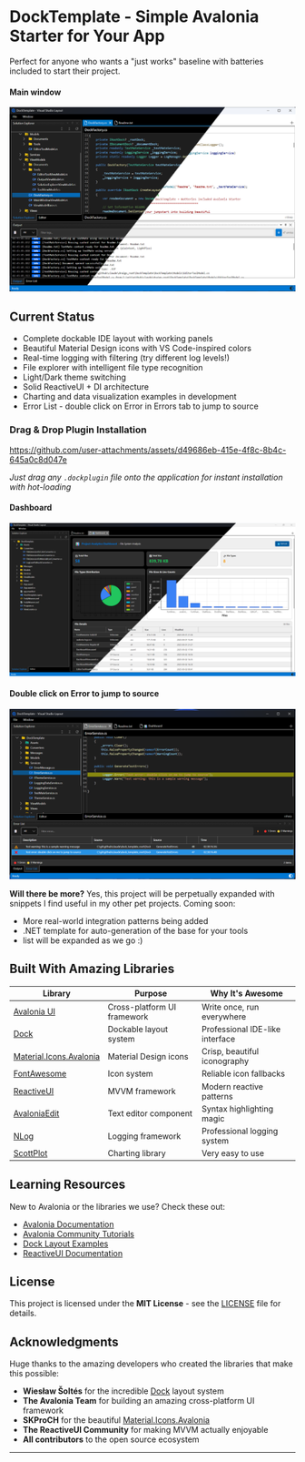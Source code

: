 # DockTemplate - Simple Avalonia Starter for Your App

Perfect for anyone who wants a "just works" baseline with batteries included to start their project. 

#### Main window

<img src="docs/img/dock_template_overview.png" alt="The App" />

## Current Status

- Complete dockable IDE layout with working panels
- Beautiful Material Design icons with VS Code-inspired colors  
- Real-time logging with filtering (try different log levels!)
- File explorer with intelligent file type recognition
- Light/Dark theme switching
- Solid ReactiveUI + DI architecture
- Charting and data visualization examples in development
- Error List - double click on Error in Errors tab to jump to source

### Drag & Drop Plugin Installation

https://github.com/user-attachments/assets/d49686eb-415e-4f8c-8b4c-645a0c8d047e

*Just drag any `.dockplugin` file onto the application for instant installation with hot-loading*

#### Dashboard

<img src="docs/img/dashboard.png" alt="Dashboard" />

#### Double click on Error to jump to source

<img src="docs/img/click_to_jump.png" alt="Jump to source" />


**Will there be more?**
Yes, this project will be perpetually expanded with snippets I find useful in my other pet projects. 
Coming soon:
- More real-world integration patterns being added
- .NET template for auto-generation of the base for your tools
- list will be expanded as we go :)

## Built With Amazing Libraries

| Library | Purpose | Why It's Awesome |
|---------|---------|------------------|
| [Avalonia UI](https://avaloniaui.net/) | Cross-platform UI framework | Write once, run everywhere |
| [Dock](https://github.com/wieslawsoltes/Dock) | Dockable layout system | Professional IDE-like interface |
| [Material.Icons.Avalonia](https://github.com/SKProCH/Material.Icons.Avalonia) | Material Design icons | Crisp, beautiful iconography |
| [FontAwesome](https://fontawesome.com/) | Icon system | Reliable icon fallbacks |
| [ReactiveUI](https://reactiveui.net/) | MVVM framework | Modern reactive patterns |
| [AvaloniaEdit](https://github.com/AvaloniaUI/AvaloniaEdit) | Text editor component | Syntax highlighting magic |
| [NLog](https://nlog-project.org/) | Logging framework | Professional logging system | 
| [ScottPlot](https://github.com/ScottPlot/ScottPlot) | Charting library | Very easy to use  |



## Learning Resources

New to Avalonia or the libraries we use? Check these out:

- [Avalonia Documentation](https://docs.avaloniaui.net/)
- [Avalonia Community Tutorials](https://github.com/AvaloniaUI/Avalonia/wiki)
- [Dock Layout Examples](https://github.com/wieslawsoltes/Dock/tree/master/samples)
- [ReactiveUI Documentation](https://reactiveui.net/docs/)


## License

This project is licensed under the **MIT License** - see the [LICENSE](LICENSE) file for details.

## Acknowledgments

Huge thanks to the amazing developers who created the libraries that make this possible:

- **Wiesław Šoltés** for the incredible [Dock](https://github.com/wieslawsoltes/Dock) layout system
- **The Avalonia Team** for building an amazing cross-platform UI framework
- **SKProCH** for the beautiful [Material.Icons.Avalonia](https://github.com/SKProCH/Material.Icons.Avalonia)
- **The ReactiveUI Community** for making MVVM actually enjoyable
- **All contributors** to the open source ecosystem

---
